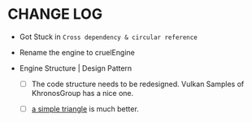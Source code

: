 # CHANGE LOG

* Got Stuck in `Cross dependency & circular reference`
* Rename the engine to cruelEngine

* Engine Structure | Design Pattern
   - [ ] The code structure needs to be redesigned. Vulkan Samples of KhronosGroup has a nice one.
   - [ ] [a simple triangle](https://github.com/MarcelBraghetto/a-simple-triangle) is much better.

